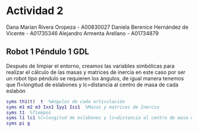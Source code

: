 # Actividad 2

Dana Marian Rivera Oropeza - A00830027 
Daniela Berenice Hernández de Vicente - A01735346 
Alejandro Armenta Arellano - A01734879

## Robot 1 Péndulo 1 GDL

Después de limpiar el entorno, creamos las variables simbólicas para realizar el cálculo de las masas y matrices de inercia en este caso por ser un robot tipo péndulo se requieren los ángulos, de igual manera tenemos que l1=longitud de eslabones y lc=distancia al centro de masa de cada eslabón

``` matlab
syms th1(t)  t  %Angulos de cada articulación
syms m1 m2 m3 Ixx1 Iyy1 Izz1  %Masas y matrices de Inercia
syms t1  %Tiempos
syms l1 lc1 %l=longitud de eslabones y lc=distancia al centro de masa de cada eslabón
syms pi g
```

